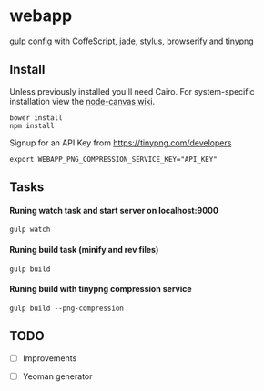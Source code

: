 webapp
======

gulp config with CoffeScript, jade, stylus, browserify and tinypng


## Install

Unless previously installed you'll need Cairo. For system-specific installation view the [node-canvas wiki](https://github.com/LearnBoost/node-canvas/wiki/_pages).

```shell
bower install
npm install
```

Signup for an API Key from https://tinypng.com/developers

```shell
export WEBAPP_PNG_COMPRESSION_SERVICE_KEY="API_KEY"
```

## Tasks

#### Runing watch task and start server on localhost:9000 
```shell
gulp watch
```

#### Runing build task (minify and rev files)
```shell
gulp build
```

#### Runing build with tinypng compression service
```shell
gulp build --png-compression
```

## TODO

- [ ] Improvements
- [ ] Yeoman generator



